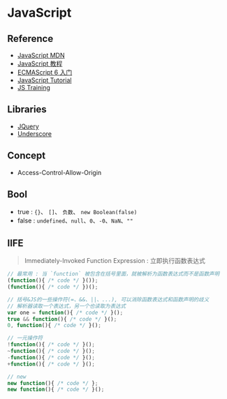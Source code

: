 # JavaScript

## Reference

- [JavaScript MDN](https://developer.mozilla.org/zh-CN/docs/Web/JavaScript)
- [JavaScript 教程](https://www.liaoxuefeng.com/wiki/1022910821149312)
- [ECMAScript 6 入门](http://es6.ruanyifeng.com/)
- [JavaScript Tutorial](https://github.com/wangdoc/javascript-tutorial)
- [JS Training](https://github.com/ruanyf/jstraining)

## Libraries

- [JQuery](https://github.com/jquery/jquery)
- [Underscore](https://github.com/jashkenas/underscore)

## Concept

- Access-Control-Allow-Origin 

## Bool 

- true : `{}`、 `[]`、 `负数`、 `new Boolean(false)`
- false : `undefined`、`null`、`0`、`-0`、`NaN`、`""`

## IIFE
> Immediately-Invoked Function Expression : 立即执行函数表达式

```javascript
// 最常用 : 当 `function` 被包含在括号里面，就被解析为函数表达式而不是函数声明
(function(){ /* code */ }());
(function(){ /* code */ })();

// 括号&JS的一些操作符(=、&&、||、...), 可以消除函数表达式和函数声明的歧义
// 解析器读取一个表达式，另一个也读取为表达式
var one = function(){ /* code */ }();
true && function(){ /* code */ }();
0, function(){ /* code */ }();

// 一元操作符
!function(){ /* code */ }();
~function(){ /* code */ }();    
-function(){ /* code */ }();
+function(){ /* code */ }();

// new
new function(){ /* code */ };
new function(){ /* code */ }();
```
